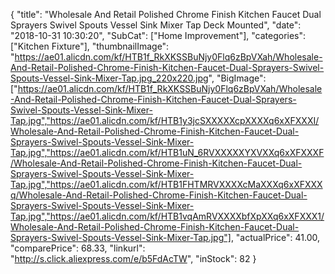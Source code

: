 {
	"title": "Wholesale And Retail Polished Chrome Finish Kitchen Faucet Dual Sprayers Swivel Spouts Vessel Sink Mixer Tap Deck Mounted",
	"date": "2018-10-31 10:30:20",
	"SubCat": ["Home Improvement"],
	"categories": ["Kitchen Fixture"],
	"thumbnailImage": "https://ae01.alicdn.com/kf/HTB1f_RkXKSSBuNjy0Flq6zBpVXah/Wholesale-And-Retail-Polished-Chrome-Finish-Kitchen-Faucet-Dual-Sprayers-Swivel-Spouts-Vessel-Sink-Mixer-Tap.jpg_220x220.jpg",
	"BigImage": ["https://ae01.alicdn.com/kf/HTB1f_RkXKSSBuNjy0Flq6zBpVXah/Wholesale-And-Retail-Polished-Chrome-Finish-Kitchen-Faucet-Dual-Sprayers-Swivel-Spouts-Vessel-Sink-Mixer-Tap.jpg","https://ae01.alicdn.com/kf/HTB1y3jcSXXXXXcpXXXXq6xXFXXXI/Wholesale-And-Retail-Polished-Chrome-Finish-Kitchen-Faucet-Dual-Sprayers-Swivel-Spouts-Vessel-Sink-Mixer-Tap.jpg","https://ae01.alicdn.com/kf/HTB1uN_6RVXXXXXYXVXXq6xXFXXXF/Wholesale-And-Retail-Polished-Chrome-Finish-Kitchen-Faucet-Dual-Sprayers-Swivel-Spouts-Vessel-Sink-Mixer-Tap.jpg","https://ae01.alicdn.com/kf/HTB1FHTMRVXXXXcMaXXXq6xXFXXXq/Wholesale-And-Retail-Polished-Chrome-Finish-Kitchen-Faucet-Dual-Sprayers-Swivel-Spouts-Vessel-Sink-Mixer-Tap.jpg","https://ae01.alicdn.com/kf/HTB1vqAmRVXXXXbfXpXXq6xXFXXX1/Wholesale-And-Retail-Polished-Chrome-Finish-Kitchen-Faucet-Dual-Sprayers-Swivel-Spouts-Vessel-Sink-Mixer-Tap.jpg"],
	"actualPrice": 41.00,
	"comparePrice": 68.33,
	"linkurl": "http://s.click.aliexpress.com/e/b5FdAcTW",
	"inStock": 82
}
